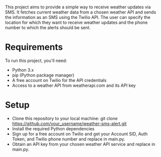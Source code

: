 This project aims to provide a simple way to receive weather updates via SMS. It fetches current weather data from a chosen weather API and sends the information as an SMS using the Twilio API. The user can specify the location for which they want to receive weather updates and the phone number to which the alerts should be sent.

# Requirements
To run this project, you'll need:
* Python 3.x
* pip (Python package manager)
* A free account on Twilio for the API credentials
* Access to a weather API from weatherapi.com and its API key

# Setup
* Clone this repository to your local machine:  git clone https://github.com/your_username/weather-sms-alert.git
* Install the required Python dependencies
* Sign up for a free account on Twilio and get your Account SID, Auth Token, and Twilio phone number and replace in main.py.
* Obtain an API key from your chosen weather API service and replace in main.py.
